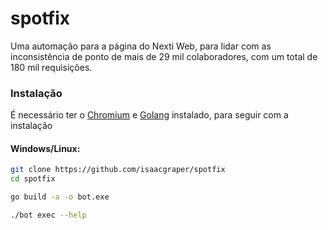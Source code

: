 # spotfix

Uma automação para a página do Nexti Web, para lidar com as inconsistência de ponto de mais de 29 mil colaboradores, com um total de 180 mil requisições.

### Instalação

É necessário ter o [Chromium](https://www.chromium.org/getting-involved/download-chromium/) e [Golang](https://go.dev/doc/install) instalado, para seguir com a instalação

#### Windows/Linux:
```bash
git clone https://github.com/isaacgraper/spotfix
cd spotfix

go build -a -o bot.exe

./bot exec --help
```
